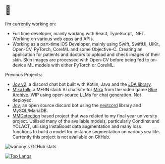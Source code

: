 # 👋 

<!--
**wanony/wanony** is a ✨ _special_ ✨ repository because its `README.md` (this file) appears on your GitHub profile.
-->

I’m currently working on:
- Full time developer, mainly working with React, TypeScript, .NET. Working on various web apps and APIs.
-  Working as a part-time iOS Developer, mainly using Swift, SwiftUI, UIKit, Open-CV, PyTorch, CoreML and some Objective-C. Creating an application for patients and doctors to upload and check images of their skin. Skin images are processed with Open-CV before being fed to on-device ML models with either PyTorch or CoreML.

Previous Projects:
-  [Joy v2](https://github.com/wanony-bros/Joy), a discord chat bot built with Kotlin, Java and the [JDA library](https://github.com/discord-jda/JDA).
-  [MikaTalk](https://github.com/wanony/mikatalk), a MERN stack AI chat site for [Mika](https://bluearchive.fandom.com/wiki/Misono_Mika) from the video game [Blue Archive](https://bluearchive.nexon.com/home). WIP using open-source LLMs for chat generation. Not deployed.
-  [Joy](https://github.com/wanony/JoyBot), an open source discord bot using the [nextcord](https://github.com/nextcord/nextcord) library and MySQL/MariaDB.
- [MMDetection](https://github.com/open-mmlab/mmdetection) based project that was related to my final year university project. Utilised many of the available models, particularly CondInst and YOLACT, utilising InstaBoost data augmentation and many loss functions to build a model for instance segmentation on various sea life. Currently this project is not available on GitHub.


![wanony's GitHub stats](https://github-readme-stats.vercel.app/api?username=wanony&show_icons=true&theme=radical)

[![Top Langs](https://github-readme-stats.vercel.app/api/top-langs/?username=wanony&layout=compact&show_icons=true&theme=radical)](https://github.com/anuraghazra/github-readme-stats)
